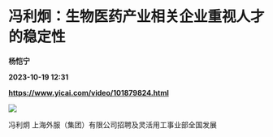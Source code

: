 # 冯利炯：生物医药产业相关企业重视人才的稳定性
**杨恺宁**

**2023-10-19 12:31**

**https://www.yicai.com/video/101879824.html**

![](http://imgcdn.yicai.com/vms-new/2023/10/e642f586-bd64-40fd-bc3b-bc520faebcaf_RtRj.jpg) 

冯利炯 上海外服（集团）有限公司招聘及灵活用工事业部全国发展